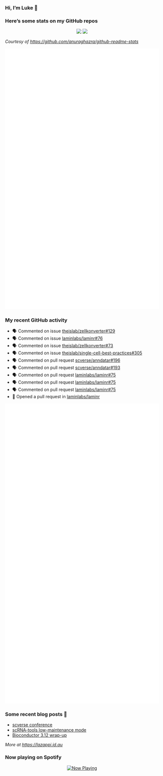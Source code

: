 
<!-- README.md is generated from README.Rmd. Please edit that file -->

### Hi, I’m Luke 👋

<!--
**lazappi/lazappi** is a ✨ _special_ ✨ repository because its `README.md` (this file) appears on your GitHub profile.
&#10;Here are some ideas to get you started:
&#10;- 🔭 I’m currently working on ...
- 🌱 I’m currently learning ...
- 👯 I’m looking to collaborate on ...
- 🤔 I’m looking for help with ...
- 💬 Ask me about ...
- 📫 How to reach me: ...
- 😄 Pronouns: ...
- ⚡ Fun fact: ...
-->

### Here’s some stats on my GitHub repos

<p align="center">
<img src="https://github-readme-stats.vercel.app/api?username=lazappi&count_private=true&show_icons=true&theme=buefy&hide_title=True">
<img src="https://github-readme-stats.vercel.app/api/top-langs/?username=lazappi&hide=html&theme=buefy&layout=compact">
</p>

*Courtesy of <https://github.com/anuraghazra/github-readme-stats>*

<p align="center" style="width:100%;">
<img src="https://github.com/lazappi/lazappi/raw/main/github-intro.svg">
</p>

### My recent GitHub activity

- 🗣 Commented on issue
  [theislab/zellkonverter#129](https://github.com/theislab/zellkonverter#129)
- 🗣 Commented on issue
  [laminlabs/laminr#76](https://github.com/laminlabs/laminr#76)
- 🗣 Commented on issue
  [theislab/zellkonverter#73](https://github.com/theislab/zellkonverter#73)
- 🗣 Commented on issue
  [theislab/single-cell-best-practices#305](https://github.com/theislab/single-cell-best-practices#305)
- 🗣 Commented on pull request
  [scverse/anndatar#196](https://github.com/scverse/anndatar#196)
- 🗣 Commented on pull request
  [scverse/anndatar#193](https://github.com/scverse/anndatar#193)
- 🗣 Commented on pull request
  [laminlabs/laminr#75](https://github.com/laminlabs/laminr#75)
- 🗣 Commented on pull request
  [laminlabs/laminr#75](https://github.com/laminlabs/laminr#75)
- 🗣 Commented on pull request
  [laminlabs/laminr#75](https://github.com/laminlabs/laminr#75)
- 🤔 Opened a pull request in
  [laminlabs/laminr](https://github.com/laminlabs/laminr)

<p align="center" style="width:100%;">
<img src="https://github.com/lazappi/lazappi/raw/main/github-status.svg">
</p>

### Some recent blog posts 📝

- [scverse
  conference](https://lazappi.id.au/posts/2024-09-15-scverse-conference/)
- [scRNA-tools low-maintenance
  mode](https://lazappi.id.au/posts/2024-03-04-scRNAtools-low-maintenance/)
- [Bioconductor 3.12
  wrap-up](https://lazappi.id.au/posts/2020-10-30-bioconductor-3-12-wrap-up/)

*More at <https://lazappi.id.au>*

<!-- ### My latest tweet 👇 and retweet 👉 -->

### Now playing on Spotify

<p align="center">
<a href="https://now-playing-profile.lazappi.vercel.app/now-playing?open">
<img src="https://now-playing-profile.lazappi.vercel.app/now-playing" width="256" height="64" alt="Now Playing">
</a>
</p>
